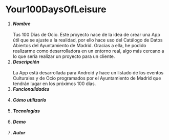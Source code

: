 # Your100DaysOfLeisure

1. ***Nombre***<br><br>
Tus 100 Días de Ocio. Este proyecto nace de la idea de crear una App útil que se ajuste a la realidad, por ello hace uso del Catálogo de Datos Abiertos del Ayuntamiento de Madrid. Gracias a ella, he podido realizarme como desarrolladora en un entorno real, algo más cercano a lo que sería realizar un proyecto para un cliente.
2. ***Descripción***<br><br>
La App está desarrollada para Android y hace un listado de los eventos Culturales y de Ocio programados por el Ayuntamiento de Madrid que tendrán lugar en los próximos 100 días.
3. ***Funcionalidades***<br><br>
4. ***Cómo utilizarlo***<br><br>
5. ***Tecnologías***<br><br>
6. ***Demo***<br><br>
7. ***Autor***<br><br>
